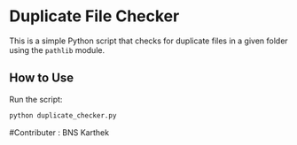 # Duplicate File Checker

This is a simple Python script that checks for duplicate files in a given folder using the `pathlib` module.

## How to Use
 Run the script:
   ```bash
   python duplicate_checker.py
```
#Contributer : BNS Karthek

